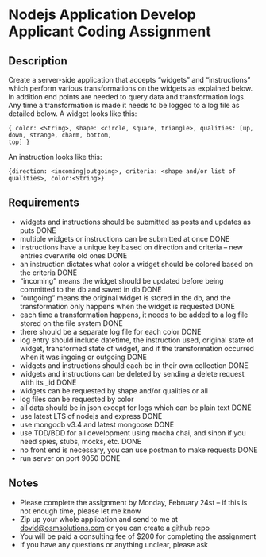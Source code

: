 # Nodejs Application Develop Applicant Coding Assignment

## Description

Create a server-side application that accepts “widgets” and “instructions” which perform various
transformations on the widgets as explained below. In addition end points are needed to query data and
transformation logs. Any time a transformation is made it needs to be logged to a log file as detailed
below.
A widget looks like this:

```{javascript}
{ color: <String>, shape: <circle, square, triangle>, qualities: [up, down, strange, charm, bottom,
top] }
```

An instruction looks like this:

```{javascript}
{direction: <incoming|outgoing>, criteria: <shape and/or list of qualities>, color:<String>}
```

## Requirements

- widgets and instructions should be submitted as posts and updates as puts DONE
- multiple widgets or instructions can be submitted at once DONE
- instructions have a unique key based on direction and criteria – new entries overwrite old ones DONE
- an instruction dictates what color a widget should be colored based on the criteria DONE
- “incoming” means the widget should be updated before being committed to the db and saved in
  db DONE
- “outgoing” means the original widget is stored in the db, and the transformation only happens
  when the widget is requested DONE
- each time a transformation happens, it needs to be added to a log file stored on the file system DONE
- there should be a separate log file for each color DONE
- log entry should include datetime, the instruction used, original state of widget, transformed
  state of widget, and if the transformation occurred when it was ingoing or outgoing DONE
- widgets and instructions should each be in their own collection DONE
- widgets and instructions can be deleted by sending a delete request with its \_id DONE
- widgets can be requested by shape and/or qualities or all
- log files can be requested by color
- all data should be in json except for logs which can be plain text DONE
- use latest LTS of nodejs and express DONE
- use mongodb v3.4 and latest mongoose DONE
- use TDD/BDD for all development using mocha chai, and sinon if you need spies, stubs,
  mocks, etc. DONE
- no front end is necessary, you can use postman to make requests DONE
- run server on port 9050 DONE

## Notes

- Please complete the assignment by Monday, February 24st – if this is not enough time, please let
  me know
- Zip up your whole application and send to me at dovid@osmsolutions.com or you can create a
  github repo
- You will be paid a consulting fee of \$200 for completing the assignment
- If you have any questions or anything unclear, please ask
